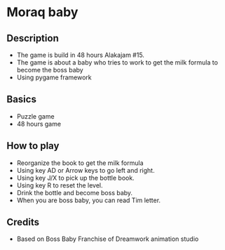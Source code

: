 # Moraq baby

## Description
- The game is build in 48 hours Alakajam #15. 
- The game is about a baby who tries to work to get the milk formula to become the boss baby
- Using pygame framework

## Basics
- Puzzle game
- 48 hours game

## How to play
- Reorganize the book to get the milk formula
- Using key AD or Arrow keys to go left and right.
- Using key J/X to pick up the bottle book.
- Using key R to reset the level.
- Drink the bottle and become boss baby.
- When you are boss baby, you can read Tim letter.

## Credits
- Based on Boss Baby Franchise of Dreamwork animation studio
